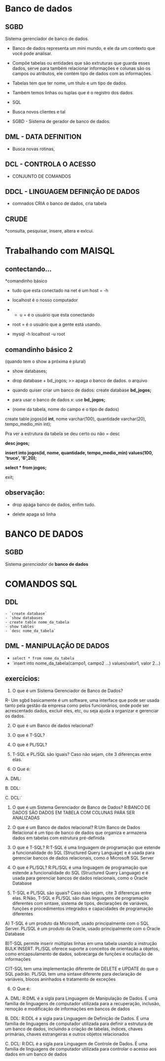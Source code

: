 # Banco de dados 

## SGBD

Sistema gerenciador de banco de dados.

* Banco de dados representa um mini mundo, e ele da um contexto que você pode analisar.

* Compôe tabelas ou entidades que são extruturas que guarda esses dados, serve para também relacionar informações e colunas são os campos ou atributos, ele contém tipo de dados com as informações.

* Tabelas tem que ter nome, um título e um tipo de dados.

* Também temos linhas ou tuplas que é o registro dos dados

* SQL

* Busca novos clientes e tal

* SGBD - Sistema de gerador de banco de dados.

## DML - DATA DEFINITION 

* Busca novas rotinas,

## DCL - CONTROLA O ACESSO
* CONJUNTO DE COMANDOS

## DDCL - LINGUAGEM DEFINIÇÃO DE DADOS

* comnados
CRIA o banco de dados, cria tabela

## CRUDE

*consulta, pesquisar, insere, altera e exlcui.

# Trabalhando com MAISQL
## contectando...

*comandinho básico 

* tudo que esta conectado na net é um host = -h

* localhost é o nosso computador 

 * - u = é o usuário que esta conectando

 * root = é o usuário que a gente está usando. 

* mysql -h localhost -u root

## comandinho básico 2
 (quando tem o show a próxima é plural)

* show databases;

* drop database + bd_jogos; >> apaga o banco de dados. o arquivo

* quando quiser criar um banco de dados: create database  **bd_jogos;**

* para usar o banco de dados x: use **bd_jogos;**

* (nome da tabela, nome do campo e o tipo de dados)

create table  jogos(id **int**, nome varchar(100), quantidade varchar(20), tempo_medio_min int);

Pra ver a estrutura  da tabela se deu certo ou não = desc

**desc jogos;**

**insert into jogos(id, nome, quantidade, tempo_medio_min) values(100, 'truco', '6',20);**

**select * from jogos;**

exit;

## observação:

* drop apaga banco de dados, enfim tudo.

* delete apaga só linha


# BANCO DE DADOS

## SGBD
Sistema *gerenciador* de **banco de dados**

# COMANDOS SQL
## DDL
    - `create database`
    - `show databases
    - create table nome_da_tabela
    - show tables
    - `desc nome_da_tabela`

## DML - MANIPULAÇÃO DE DADOS
- `select * from nome_da_tabela`
- `insert into nome_da_tabela(campo1, campo2 ...) values(valor1, valor 2...)




## exercícios:


1. O que é um Sistema Gerenciador de Banco de Dados?

R- Um sgbd basicamente é um software, uma interface que pode ser usada tanto pela gestão da empresa como pelos funcionários, onde pode ser acrescentado dados, excluír eles, etc, ou seja ajuda a organizar e gerenciar os dados.

2. O que é um Banco de dados relacional?

3. O que é T-SQL?

4. O que é PL/SQL?

5. T-SQL e PL/SQL são iguais? Caso não sejam, cite 3 diferenças entre elas.

6. O Que é:

A. DML:

B. DDL:

C. DCL:`

1. O que é um Sistema Gerenciador de Banco de Dados? R:BANCO DE DADOS SÃO DADOS EM TABELA COM COLUNAS PARA SER ANALIZADAS
 
2. O que é um Banco de dados relacional?
R:Um Banco de Dados Relacional é um tipo de banco de dados que organiza e armazena dados em tabelas com estrutura pré-definida
 
3. O que é T-SQL?
R:T-SQL é uma linguagem de programação que estende a funcionalidade do SQL (Structured Query Language) e é usada para gerenciar bancos de dados relacionais, como o Microsoft SQL Server
 
4. O que é PL/SQL?
R:PL/SQL é uma linguagem de programação que estende a funcionalidade do SQL (Structured Query Language) e é usada para gerenciar bancos de dados relacionais, como o Oracle Database
 
5. T-SQL e PL/SQL são iguais? Caso não sejam, cite 3 diferenças entre elas.
R:Não, T-SQL e PL/SQL são duas linguagens de programação diferentes com sintaxe, sistema de tipos, declarações de variáveis, funções e procedimentos integrados e capacidades de programação diferentes
 
A) T-SQL é um produto da Microsoft, usado principalmente com o SQL Server. PL/SQL é um produto da Oracle, usado principalmente com o Oracle Database
 
B)T-SQL permite inserir múltiplas linhas em uma tabela usando a instrução BULK INSERT. PL/SQL oferece suporte a conceitos de orientação a objetos, como encapsulamento de dados, sobrecarga de funções e ocultação de informações
 
C)T-SQL tem uma implementação diferente de DELETE e UPDATE do que o SQL padrão. PL/SQL tem uma sintaxe diferente para declaração de variáveis, blocos aninhados e tratamento de exceções
 
6. O Que é:
 
A. DML:
R:DML é a sigla para Linguagem de Manipulação de Dados. É uma família de linguagens de computador utilizada para a recuperação, inclusão, remoção e modificação de informações em bancos de dados
 
B. DDL:
R:DDL é a sigla para Linguagem de Definição de Dados. É uma família de linguagens de computador utilizada para definir a estrutura de um banco de dados, incluindo a criação de tabelas, índices, chaves primárias, chaves estrangeiras e outros objetos relacionados
 
C. DCL:
R:DCL é a sigla para Linguagem de Controle de Dados. É uma família de linguagens de computador utilizada para controlar o acesso aos dados em um banco de dados